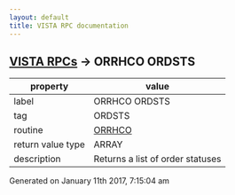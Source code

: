 ```yaml
---
layout: default
title: VISTA RPC documentation
---
```




## [VISTA RPCs](TableOfContent.md) &#8594; ORRHCO ORDSTS 

 property | value 
--- | --- 
 label | ORRHCO ORDSTS
 tag | ORDSTS
 routine | [ORRHCO](http://code.osehra.org/dox/Routine_ORRHCO_source.html)
 return value type | ARRAY
 description | Returns a list of order statuses




 Generated on January 11th 2017, 7:15:04 am